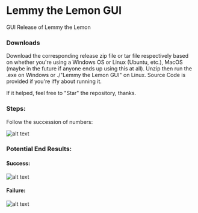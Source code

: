 # Lemmy the Lemon GUI
GUI Release of Lemmy the Lemon

### Downloads
Download the corresponding release zip file or tar file respectively based on whether you're using a Windows OS or Linux (Ubuntu, etc.), MacOS (maybe in the future if anyone ends up using this at all). Unzip then run the .exe on Windows or ./"Lemmy the Lemon GUI" on Linux. Source Code is provided if you're iffy about running it. 

If it helped, feel free to "Star" the repository, thanks.

### Steps:
Follow the succession of numbers:

![alt text](https://lh3.googleusercontent.com/SJHwxJZsviyF7qvMEO5z_7By30VyGFtCXG0LxDVjeeFFrxo3WHm_2QJB5Ku2VQV3Z3eVl-MhsOdnsibb1ghg2GekOLkrigQQNTS0Pw7qTAKCGEmks8_cKJIDUnPlRPEArF8oeb--g6uIJEQMm0Z5NsyHE08dt6ScaOgpMsJgioIoe7hiFgiVtAiPycZCmwEpYbgZgdXMkLGnRqoADsfJIAKCU36SDzIW-kUbfAVJPdDdGZLanrDekJ5uN0fq-gY5_2g8M4n6Bs3eMq7TpyM4yegQbAftSnusg8P7LjKF9C4yJxuGlMMwEi_raApy0YkHeao8YHymxQlhVgPpcC6BQdYcf65ZeE4hUz6ibsIv9-XmgYIn3w63T0jZe7wwoVaKSuwd8hz-NvlLKdO-gGbdcGnXA_0-o8TNgb_9MGeLzMZxsLH9mGDRb6F-IeBST427CCaUl03ZdvYC42wh3QYgr-xMwTeyU9m7xtIp6DzIOPR9fDeut9HWmZcQcz4AoyhdbwpAxuIQF3F91KsWHgooE5vV9Iy7y2NDU39eOGjLsEil3SSEF2N1XhpFhO9LB0PIx34TYIGXSb321SiyqLk6n6svZMLci3VKR-hYFbrojJlTCm-s7j2OCMwkKH-Wiw-15hRP6r-lO7kADuDWJH3DX35Ivmp4um9S=w698-h628-no)
### Potential End Results:
#### Success:
![alt text](https://lh3.googleusercontent.com/BwVVaDfXFoyAlOs6yIe43c_LGIjPauASu6pU8kuekIyMyMKjACaWN9nGIwF56YaVwbC50cGlp7CzFUwBTEbWOgJAWjsBx4I2O0nVMXHY6wPpF3mPaTK_7F0KlFKKw9oA7lmCCTHYdSqPW3_yVz193O7B59Y6kMo-Xzj_tIcFWtfa4WPPULagR9VwedHkLjCoenLXL8crtr4Bi7NuSVQ698D2blrwz9s57HBXDjB5l21mU11FeC5yQQRzRcmeU9hUEvfVyjyT0p-hkYi2Phf-BkVJSCN_2awmjsVQBthp-AE-yiQb2Vqq68aAzirsdqmpXQmh61c_NHtzfcl7sht1d322U08VeIrtbhWLPV7meKzfVcmHzRQD4CYFqbw9sS-ad_2R6vutsI6IdUsVbFCtqjrmKk2SiYYbh21was1axkJxdtuP9cNlGW5Y7Qen-TXMy7ROcdjtm_tBCI_kQnQLs0GLOsBmUWSu39BrexJY8INqN_OmD3ulbCAgDMZj_d4GvMvYcjZf5s7Xl6aWfP11zpkTSJo6ff_YHdhrxyJX1g2Ct8rzhkch7mjHNYXtWWEQSyFzyfG6ca0Q2YcTU54EBWPbkDghysZ17oLvSQwNhgEMpN_DqgG2ev8LAcLOMHNk_1LiiVMS8dQICaB-ytUzxfjvQI0EYU-C=w737-h473-no)
#### Failure:
![alt text](https://lh3.googleusercontent.com/JmmO5riXGke-huxe1MXWmOzOVBKRAIrRmmQkCm9UBweuz9aYFa2QTSS7M6GjsYRAvVGXeTgF_7USyr7NeFlcECHWHpKRuuaHUGyXQFRZfjboSNx9P2cpvbqQx0GWngnbOVcESRBTWh4BRBSK8TW0tCKY88VFaBSxJGtBKcTUG9aT490QpA3KHjzVGACgB3_AWMEz7NTxEdm-RXcZwBe35G8JS5pPicIxkVFB8dK1A_jU9UJhjhxL40TiYLOD4rywtUODj1XY9TaS4OBzlh_MxAcM2VS3NTui8Roq-ZBQgjIfNTDPCithh6EBRRK2bqbu_doMIXuHwXUjawZNqlKStdIvcBjVQrnVxng1TI-fxll0db7zkXdSrYsNFtVy-xcbDW_QYVy8_fxy3GH8qnLw0qen0HDbTlazCgQya2r6vHn2P0Zz5tH5N2tTZeDCQpHNd7vXKxZseUpKCFKIwkykDXXkLPa8uOJ9gSCkxB2t2Adw4Zq5M9sB7xqPQVEfx_3CYveRsA1uV8G-6L0raS5EuNhN4eWCnjhysKLTS7ad51KqOskfEYcdUzjdvciy_9kuihzPO7ajc6kslOYSA0nksia0bIK3xgtQ5CTcIPIRxNlrOlyqVkH6vVyVacTkYDeOdlW8lnZ6e_V7mRU-nBnGR-6Abdx9wZO8=w505-h372-no)
